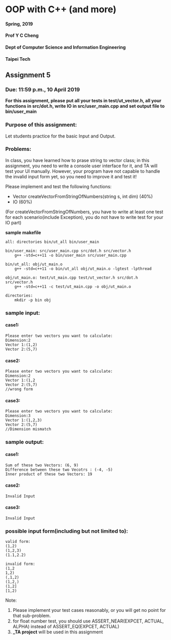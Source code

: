 # OOP with C++ (and more)
#### Spring, 2019
#### Prof Y C Cheng
#### Dept of Computer Science and Information Engineering
#### Taipei Tech

## Assignment 5

### Due: 11:59 p.m., 10 April 2019


**For this assignment, please put all your tests in test/ut_vector.h, all your functions in src/dot.h, write IO in src/user_main.cpp and set output file to bin/user_main**


### Purpose of this assignment:
Let students practice for the basic Input and Output.

### Problems:

In class, you have learned how to prase string to vector class; in this assignment, you need to write a console user interface for it, and TA will test your UI manually. However, your program have not capable to handle the invalid input form yet, so you need to improve it and test it!


Please implement and test the following functions:

- Vector createVectorFromStringOfNumbers(string s, int dim) (40%)
- IO                                               (60%)

(For createVectorFromStringOfNumbers, you have to write at least one test for each scenario(include Exception), you do not have to write test for your IO part)

**sample makefile**

	all: directories bin/ut_all bin/user_main

	bin/user_main: src/user_main.cpp src/dot.h src/vector.h
		g++ -std=c++11 -o bin/user_main src/user_main.cpp

	bin/ut_all: obj/ut_main.o
		g++ -std=c++11 -o bin/ut_all obj/ut_main.o -lgtest -lpthread

	obj/ut_main.o: test/ut_main.cpp test/ut_vector.h src/dot.h src/vector.h
		g++ -std=c++11 -c test/ut_main.cpp -o obj/ut_main.o

	directories:
		mkdir -p bin obj

### sample input:

#### case1:

	Please enter two vectors you want to calculate:
	Dimension:2
	Vector 1:(1,2)
	Vector 2:(5,7)

#### case2:

	Please enter two vectors you want to calculate:
	Dimension:2
	Vector 1:(1,2
	Vector 2:(5,7)
	//wrong form

#### case3:

	Please enter two vectors you want to calculate:
	Dimension:3
	Vector 1:(1,2,3)
	Vector 2:(5,7)
	//Dimension mismatch

### sample output:

#### case1:

	Sum of these two Vectors: (6, 9)
	Difference between these two Vecotrs : (-4, -5)
	Inner product of these two Vectors: 19

#### case2:

	Invalid Input

#### case3:

	Invalid Input

### possible input form(including but not limited to):
	valid form:
	(1,2)
	(1,2,3)
	(1.1,2.2)

	invalid form:
	(1,2
	1,2)
	(,1,2)
	(1,2,)
	(1,2]
	[1,2)

Note:
1. Please implement your test cases reasonably, or you will get no point for that sub-problem.
2. for float number test, you should use ASSERT_NEAR(EXPCET, ACTUAL, ALPHA) instead of ASSERT_EQ(EXPCET, ACTUAL)
3. **_TA project** will be used in this assignment
